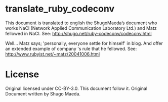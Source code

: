translate_ruby_codeconv
=======================

This document is translated to english the ShugoMaeda’s document who works NaCl (Network Applied Communication Laboratory Ltd.) and Matz fellowed in NaCl. See: http://shugo.net/ruby-codeconv/codeconv.html

Well... Matz says; 'personally, everyone settle for himself' in blog. And offer an extended example of company 's rule that he fellowed. See: http://www.rubyist.net/~matz/20041006.html

License
=======
Original licensed under CC-BY-3.0. This document follow it.
Original Document written by Shugo Maeda.
